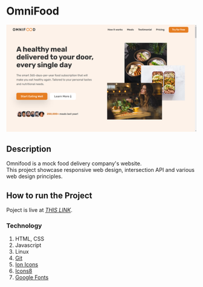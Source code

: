 # OmniFood

![OmniFood](./content/img/readme_image.png)

## Description

Omnifood is a mock food delivery company's website. \
This project showcase responsive web design, intersection API and various web design principles.

## How to run the Project

Poject is live at [*THIS LINK*](https://siddhart-singh.github.io/OmniFood/).

### Technology

1. HTML, CSS
2. Javascript
3. Linux
4. [Git](https://git-scm.com/)
3. [Ion Icons](https://ionic.io/ionicons)
4. [Icons8](https://icons8.com/)
5. [Google Fonts](https://fonts.google.com/)


